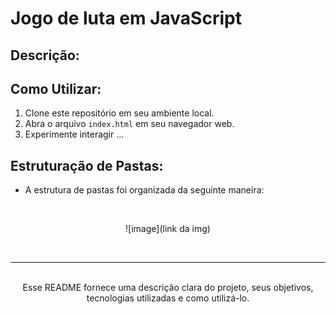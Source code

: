 # Jogo de luta em JavaScript



## Descrição:

## Como Utilizar:

1. Clone este repositório em seu ambiente local.
2. Abra o arquivo `index.html` em seu navegador web.
3. Experimente interagir ... 


## Estruturação de Pastas:

- A estrutura de pastas foi organizada da seguinte maneira:

</br>
<div style="text-align:center;">

![image](link da img)

</br>

---

</br>
Esse README fornece uma descrição clara do projeto, seus objetivos, tecnologias utilizadas e como utilizá-lo.

</div>
 


